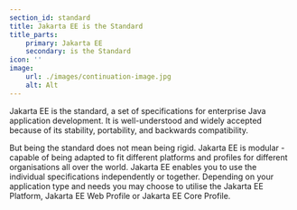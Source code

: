 ```yaml
---
section_id: standard
title: Jakarta EE is the Standard
title_parts:
    primary: Jakarta EE
    secondary: is the Standard
icon: ''
image:
    url: ./images/continuation-image.jpg
    alt: Alt
---
```


Jakarta EE is the standard, a set of specifications for enterprise Java application development. It is well-understood and widely accepted because of its stability, portability, and backwards compatibility.

But being the standard does not mean being rigid. Jakarta EE is modular - capable of being adapted to fit different platforms and profiles for different organisations all over the world. Jakarta EE enables you to use the individual specifications independently or together.  Depending on your application type and needs you may choose to utilise the Jakarta EE Platform, Jakarta EE Web Profile or Jakarta EE Core Profile.


